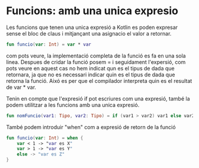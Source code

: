 # Funcions: amb una unica expresio

Les funcions que tenen una unica expresió a Kotlin es poden expresar sense el bloc de claus i mitjançant una asignacio el valor a retornar.

```kotlin
fun funcio(var: Int) = var * var
```
com pots veure, la implementació completa de la funció es fa en una sola linea. Despues de cridar la funció posem = i seguidament l'expersió, com pots veure en aquest cas no hem indicat qun es el tipus de dada que retornara, ja que no es necessari indicar quin es el tipus de dada que retorna la funció. Aixó es per que el compilador interpreta quin es el resultat de var * var.

Tenin en compte que l'expresió if pot escriures com una expresió, també la podem utilitzar a les funcions amb una unica expresió.

```kotlin
fun nomFuncio(var1: Tipo, var2: Tipo) = if (var1 > var2) var1 else var2
```
També podem introduir "when" com a expresió de retorn de la funció

```kotlin
fun funcio(var: Int) = when {
    var < 1 -> "var es X"
    var > 1 -> "var es Y"
    else -> "var es Z"
} 

